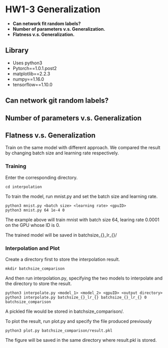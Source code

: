 # HW1-3 Generalization

* **Can network fit random labels?**
* **Number of parameters v.s. Generalization.**
* **Flatness v.s. Generalization.**

## Library

* Uses python3
* Pytorch==1.0.1.post2
* matplotlib==2.2.3
* numpy==1.16.0
* tensorflow==1.10.0

## Can network git random labels?

## Number of parameters v.s. Generalization

## Flatness v.s. Generalization

Train on the same model with different approach. We compared the result by changing batch size and learning rate respectively.

### Training

Enter the corresponding directory.

```
cd interpolation
```

To train the model, run mnist.py and set the batch size and learning rate.

```
python3 mnist.py <batch size> <learning rate> <gpuID>
python3 mnist.py 64 1e-4 0
```

The example above will train mnist with batch size 64, learing rate 0.0001 on the GPU whose ID is 0.

The trained model will be saved in batchsize\_{}\_lr\_{}/

### Interpolation and Plot

Create a directory first to store the interpolation result.

```
mkdir batchsize_comparison
```

And then run interpolation.py, specifying the two models to interpolate and the directory to store the result.

```
python3 interpolate.py <model_1> <model_2> <gpuID> <output directory>
python3 interpolate.py batchsize_{}_lr_{} batchsize_{}_lr_{} 0 batchsize_comparison
```

A pickled file would be stored in batchsize\_comparison/.

To plot the result, run plot.py and specify the file produced previously

```
python3 plot.py batchsize_comparison/result.pkl
```

The figure will be saved in the same directory where result.pkl is stored.
